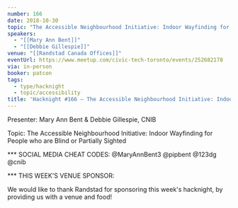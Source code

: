 ```yaml
---
number: 166
date: 2018-10-30
topic: "The Accessible Neighbourhood Initiative: Indoor Wayfinding for People who are Blind or Partially Sighted"
speakers:
  - "[[Mary Ann Bent]]"
  - "[[Debbie Gillespie]]"
venue: "[[Randstad Canada Offices]]"
eventUrl: https://www.meetup.com/civic-tech-toronto/events/252682178
via: in-person
booker: patcon
tags:
  - type/hacknight
  - topic/accessibility
title: 'Hacknight #166 – The Accessible Neighbourhood Initiative: Indoor Wayfinding for People who are Blind or Partially Sighted'
---
```


Presenter: Mary Ann Bent & Debbie Gillespie, CNIB

Topic: The Accessible Neighbourhood Initiative: Indoor Wayfinding for People who are Blind or Partially Sighted

*** SOCIAL MEDIA CHEAT CODES:
@MaryAnnBent3
@pipbent @123dg @cnib 

*** THIS WEEK'S VENUE SPONSOR:

We would like to thank Randstad for sponsoring this week's hacknight, by providing us with a venue and food!
